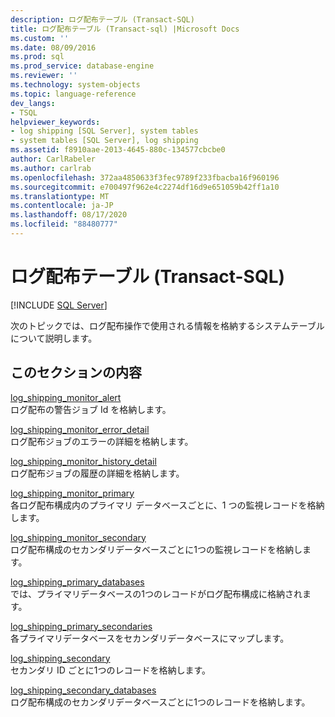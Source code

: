 ```yaml
---
description: ログ配布テーブル (Transact-SQL)
title: ログ配布テーブル (Transact-sql) |Microsoft Docs
ms.custom: ''
ms.date: 08/09/2016
ms.prod: sql
ms.prod_service: database-engine
ms.reviewer: ''
ms.technology: system-objects
ms.topic: language-reference
dev_langs:
- TSQL
helpviewer_keywords:
- log shipping [SQL Server], system tables
- system tables [SQL Server], log shipping
ms.assetid: f8910aae-2013-4645-880c-134577cbcbe0
author: CarlRabeler
ms.author: carlrab
ms.openlocfilehash: 372aa4850633f3fec9789f233fbacba16f960196
ms.sourcegitcommit: e700497f962e4c2274df16d9e651059b42ff1a10
ms.translationtype: MT
ms.contentlocale: ja-JP
ms.lasthandoff: 08/17/2020
ms.locfileid: "88480777"
---
```

# <a name="log-shipping-tables-transact-sql"></a>ログ配布テーブル (Transact-SQL)
[!INCLUDE [SQL Server](../../includes/applies-to-version/sqlserver.md)]

  次のトピックでは、ログ配布操作で使用される情報を格納するシステムテーブルについて説明します。  
  
## <a name="in-this-section"></a>このセクションの内容  
 [log_shipping_monitor_alert](../../relational-databases/system-tables/log-shipping-monitor-alert-transact-sql.md)  
 ログ配布の警告ジョブ Id を格納します。  
  
 [log_shipping_monitor_error_detail](../../relational-databases/system-tables/log-shipping-monitor-error-detail-transact-sql.md)  
 ログ配布ジョブのエラーの詳細を格納します。  
  
 [log_shipping_monitor_history_detail](../../relational-databases/system-tables/log-shipping-monitor-history-detail-transact-sql.md)  
 ログ配布ジョブの履歴の詳細を格納します。  
  
 [log_shipping_monitor_primary](../../relational-databases/system-tables/log-shipping-monitor-primary-transact-sql.md)  
 各ログ配布構成内のプライマリ データベースごとに、1 つの監視レコードを格納します。  
  
 [log_shipping_monitor_secondary](../../relational-databases/system-tables/log-shipping-monitor-secondary-transact-sql.md)  
 ログ配布構成のセカンダリデータベースごとに1つの監視レコードを格納します。  
  
 [log_shipping_primary_databases](../../relational-databases/system-tables/log-shipping-primary-databases-transact-sql.md)  
 では、プライマリデータベースの1つのレコードがログ配布構成に格納されます。  
  
 [log_shipping_primary_secondaries](../../relational-databases/system-tables/log-shipping-primary-secondaries-transact-sql.md)  
 各プライマリデータベースをセカンダリデータベースにマップします。  
  
 [log_shipping_secondary](../../relational-databases/system-tables/log-shipping-secondary-transact-sql.md)  
 セカンダリ ID ごとに1つのレコードを格納します。  
  
 [log_shipping_secondary_databases](../../relational-databases/system-tables/log-shipping-secondary-databases-transact-sql.md)  
 ログ配布構成のセカンダリデータベースごとに1つのレコードを格納します。  
  
  
